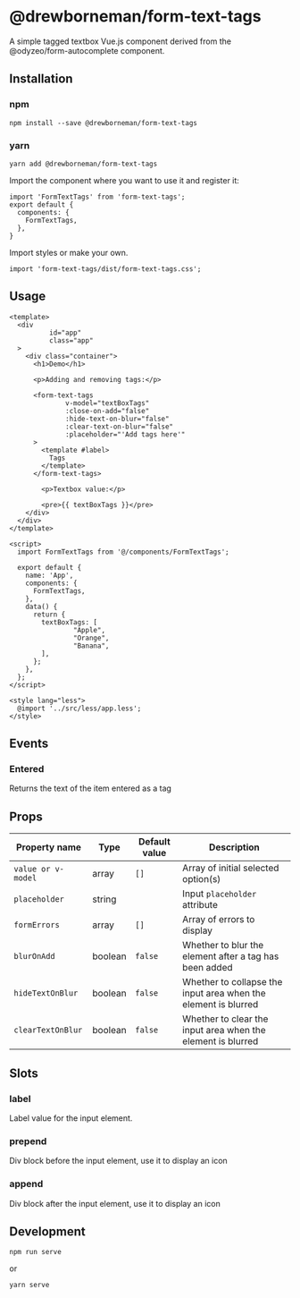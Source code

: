# @drewborneman/form-text-tags

A simple tagged textbox Vue.js component derived from the @odyzeo/form-autocomplete
component.

## Installation

### npm

```
npm install --save @drewborneman/form-text-tags
```

### yarn

```
yarn add @drewborneman/form-text-tags
```

Import the component where you want to use it and register it:

```
import 'FormTextTags' from 'form-text-tags';
export default {
  components: {
    FormTextTags,
  },
}
```

Import styles or make your own.

```
import 'form-text-tags/dist/form-text-tags.css';
```

## Usage

```
<template>
  <div
          id="app"
          class="app"
  >
    <div class="container">
      <h1>Demo</h1>

      <p>Adding and removing tags:</p>

      <form-text-tags
              v-model="textBoxTags"
              :close-on-add="false"
              :hide-text-on-blur="false"
              :clear-text-on-blur="false"
              :placeholder="'Add tags here'"
      >
        <template #label>
          Tags
        </template>
      </form-text-tags>

        <p>Textbox value:</p>

        <pre>{{ textBoxTags }}</pre>
    </div>
  </div>
</template>

<script>
  import FormTextTags from '@/components/FormTextTags';

  export default {
    name: 'App',
    components: {
      FormTextTags,
    },
    data() {
      return {
        textBoxTags: [
                "Apple",
                "Orange",
                "Banana",
        ],
      };
    },
  };
</script>

<style lang="less">
  @import '../src/less/app.less';
</style>

```
## Events
### Entered
Returns the text of the item entered as a tag

## Props

| Property name | Type | Default value | Description |
| ------------- | ---- | ------------- | ----------- |
| `value or v-model` | array | `[]` | Array of initial selected option(s) |
| `placeholder` | string | | Input `placeholder` attribute |
| `formErrors` | array | `[]` | Array of errors to display |
| `blurOnAdd` | boolean | `false` | Whether to blur the element after a tag has been added |
| `hideTextOnBlur` | boolean | `false` | Whether to collapse the input area when the element is blurred |
| `clearTextOnBlur` | boolean | `false` | Whether to clear the input area when the element is blurred |



## Slots
### label
Label value for the input element.

### prepend
Div block before the input element, use it to display an icon

### append
Div block after the input element, use it to display an icon

## Development

```
npm run serve
```

or

```bash
yarn serve
```

